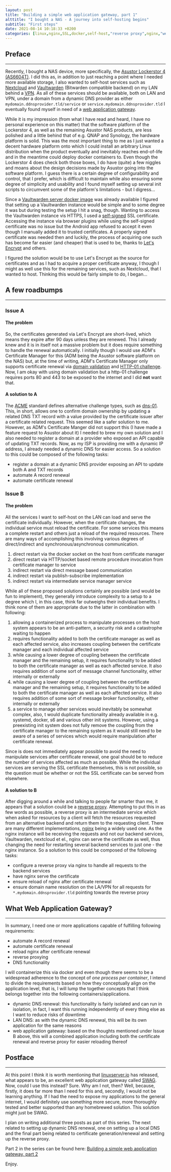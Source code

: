 ```yaml
---
layout: post
title: "Building a simple web application gateway, part 1"
alttitle: "I bought a NAS - A journey into self-hosting begins"
subtitle: "First steps"
date: 2021-08-14 10:18:33 +0200
categories: [linux,nginx,SSL,docker,self-host,"reverse proxy",nginx,"web application gateway"]
---
```


## Preface
---
Recently, I bought a NAS device, more specifically, the
[Asustor Lockerstor 4 (AS6604T)](https://www.asustor.com/product?p_id=69). I did this as, in addition to just reaching
a point where I needed more available storage, I also wanted to self-host services such as
[Nextcloud](https://nextcloud.com/) and
[Vaultwarden](https://github.com/dani-garcia/vaultwarden) (Bitwarden compatible backend) on my LAN behind a
[VPN](https://en.wikipedia.org/wiki/Virtual_private_network). As all of these services should be available, both on LAN
and VPN, under a domain from a dynamic DNS provider as either `mydomain.ddnsprovider.tld/service` or
`service.mydomain.ddnsprovider.tld` I eventually found myself in need of a
[web application gateway](https://en.wikipedia.org/wiki/Application-level_gateway).

While it is my impression (from what I have read and heard, I have no personal experience on this matter) that the
software platform of the Lockerstor 4, as well as the remaining Asustor NAS products, are less polished and a little
behind that of e.g. QNAP and Synology, the hardware platform is solid. This was the most important thing to me as I
just wanted a decent hardware platform onto which I could install an arbitrary Linux distribution when the product
eventually and inevitably reaches end-of-life and in the meantime could deploy docker containers to. Even though the
Lockerstor 4 does check both those boxes, I do have (quite) a few niggles and moans about the design decisions made by
Asustor going into the software platform. I guess there is a certain degree of configurability and control, that I
prefer, which is difficult to maintain while also ensuring some degree of simplicity and usability and I found myself
setting up several init scripts to circumvent some of the platform's limitations - but I digress...

Since a [Vaultwarden server docker image](https://hub.docker.com/r/vaultwarden/server) was already available I figured
that setting up a Vaultwarden instance would be simple and to some degree it was but during testing the setup I hit a
snag, though. Wanting to access the Vaultwarden instance vis HTTPS, I used a
[self-signed](https://en.wikipedia.org/wiki/Self-signed_certificate) SSL certificate. Accessing the instance via browser
plugins while using the self-signed certificate was no issue but the Android app refused to accept it even though I
manually added it to trusted certificates. A properly signed certificate was needed then and luckily, the process of
acquiring one such has become far easier (and cheaper) that is used to be, thanks to
[Let's Encrypt](https://letsencrypt.org/) and others.

I figured the solution would be to use Let's Encrypt as the source for certificates and as I had to acquire a proper
certificate anyway, I though I might as well use this for the remaining services, such as Nextcloud, that I wanted to
host. Thinking this would be fairly simple to do, I began...

## A few roadbumps
---

### Issue A

#### The problem
So, the certificates generated via Let's Encrypt are short-lived, which means they expire after 90 days unless they are
renewed. This I already knew and it is in itself not a massive problem but it does require something to handle the
renewal automatically. I initially though I would use ADM's Certificate Manager for this (ADM being the Asustor software
platform on the NAS) but, at the time of writing, ADM's Certificate Manager only supports certificate renewal via
[domain validation](https://en.wikipedia.org/wiki/Domain-validated_certificate) and
[HTTP-01 challenge](https://letsencrypt.org/docs/challenge-types/#http-01-challenge). Now, I am okay with using domain
validation but a http-01 challenge requires ports 80 and 443 to be exposed to the internet and I did __not__ want that.

#### A solution to A
The [ACME](https://en.wikipedia.org/wiki/Automated_Certificate_Management_Environment) standard defines alternative
challenge types, such as [dns-01](https://letsencrypt.org/docs/challenge-types/#dns-01-challenge). This, in short,
allows one to confirm domain ownership by updating a related DNS TXT record with a value provided by the certificate
issuer after a certificate related request. This seemed like a safer solution to me. However, as ADM's Certificate
Manger did not support this (I have made a feature request to Asustor about it) I needed to brew my own solution and I
also needed to register a domain at a provider who exposed an API capable of updating TXT records. Now, as my ISP is
providing me with a dynamic IP address, I already needed a dynamic DNS for easier access. So a solution to this could be
composed of the following tasks:
* register a domain at a dynamic DNS provider exposing an API to update both A and TXT records
* automate A record renewal
* automate certificate renewal

### Issue B

#### The problem
All the services I want to self-host on the LAN can load and serve the certificate individually. However, when the
certificate changes, the individual service must reload the certificate. For some services this means a complete restart
and others just a reload of the required resources. There are many ways of accomplishing this involving various degrees
of direct/indirect and synchronous/asynchronous communication.

1. direct restart via the docker socket on the host from certificate manager
2. direct restart via HTTP/socket based remote procedure invocation from certificate manager to service
3. indirect restart via direct message based communication
4. indirect restart via publish-subscribe implementation
5. indirect restart via intermediate service manager service

While all of these proposed solutions certainly are possible (and would be fun to implement), they generally introduce
complexity to a setup to a degree which I, in this case, think far outweighs their individual benefits. I think none of
them are appropriate due to the latter in combination with following:

1. allowing a containerized process to manipulate processes on the host system appears to be an anti-pattern, a security
   risk and a catastrophe waiting to happen
2. requires functionality added to both the certificate manager as well as each affected service, also increases
   coupling between the certificate manager and each individual affected service
3. while causing a lower degree of coupling between the certificate manager and the remaining setup, it requires
   functionality to be added to both the certificate manager as well as each affected service. It also requires addition
   of some sort of message channel functionality, either internally or externally
4. while causing a lower degree of coupling between the certificate manager and the remaining setup, it requires
   functionality to be added to both the certificate manager as well as each affected service. It also requires addition
   of some sort of message broker functionality, either internally or externally
5. a service to manage other services would inevitably be somewhat complex, also, t would duplicate functionality
   already available in e.g. systemd, docker, s6 and various other init systems. However, using a preexisting init
   system does not fully remove the coupling from the certificate manager to the remaining system as it would still need
   to be aware of a series of services which would require manipulation after certificate renewal.

Since is does not immediately appear possible to avoid the need to manipulate services after certificate renewal, one
goal should be to reduce the number of services affected as much as possible. While the individual services are serving
the SSL certificate themselves, this is not possible, so the question must be whether or not the SSL certificate can be
served from elsewhere.

#### A solution to B
After digging around a while and talking to people far smarter than me, it appears that a solution could be a
[reverse proxy](https://www.google.com/url?sa=t&rct=j&q=&esrc=s&source=web&cd=&ved=2ahUKEwiluvSI17DyAhXm8rsIHWoZCqAQFnoECAIQAQ&url=https%3A%2F%2Fen.wikipedia.org%2Fwiki%2FReverse_proxy&usg=AOvVaw2MMiofgTfxGMTpQjv60S9E).
Attempting to put this in as few words as possible, a reverse proxy is an intermediate service which when asked for
resources by a client will fetch the resources requested from an alternative backend and return them to the requesting
client. There are many different implementations, [nginx](https://www.nginx.com/) being a widely used one. As the nginx
instance will be receiving the requests and not our backend services, Vaultwarden, nextcloud et el., nginx can serve the
certificate as well, thus changing the need for restarting several backend services to just one - the nginx instance. So
a solution to this could be composed of the following tasks:
* configure a reverse proxy via nginx to handle all requests to the backend services
* have nginx serve the certificate
* ensure reload of nginx after certificate renewal
* ensure domain name resolution on the LA/VPN for all requests for `*.mydomain.ddnsprovider.tld` pointing towards the
  reverse proxy

## What Web Application Gateway?
---
In summary, I need one or more applications capable of fulfilling following requirements:

* automate A record renewal
* automate certificate renewal
* reload nginx after certificate renewal
* reverse proxying
* DNS functionality

I will containerize this via docker and even though there seems to be a widespread adherence to the concept of
_one process per container_, I intend to divide the requirements based on how they conceptually align on the
application level, that is, I will lump the together concepts that I think belongs together into the following
containers/applications.

* dynamic DNS renewal: this functionality is fairly isolated and can run in isolation, in fact, I want this running
  independently of every thing else as I want to reduce risks of downtime
* LAN DNS: as with the dynamic DNS renewal, this will be its own application for the same reasons
* web application gateway: based on the thoughts mentioned under Issue B above, this will a combined application
  including both the certificate renewal and reverse proxy for easier reloading thereof

## Postface
---
At this point I think it is worth mentioning that [linuxserver.io](https://www.linuxserver.io/) has released, what
appears to be, an excellent web application gateway called [SWAG](https://docs.linuxserver.io/general/swag). Now, could
I use this instead? Sure. Why am I not, then? Well, because, firstly, it does far more than I need for this and,
secondly, I would not be learning anything. If I had the need to expose my applications to the general internet, I would
definitely use something more secure, more thoroughly tested and better supported than any homebrewed solution. This
solution might just be SWAG.

I plan on writing additional three posts as part of this series. The next related to setting up dynamic DNS renewal, one
on setting up a local DNS and the final part being related to certificate generation/renewal and setting up the reverse
proxy.

Part 2 in the series can be found here: [Building a simple web application gateway, part 2](building-a-simple-web-application-gateway-part-2)

Enjoy.
